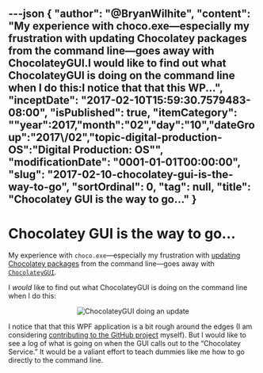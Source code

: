 ---json
{
  "author": "@BryanWilhite",
  "content": "My experience with choco.exe—especially my frustration with updating Chocolatey packages from the command line—goes away with ChocolateyGUI.I would like to find out what ChocolateyGUI is doing on the command line when I do this:I notice that that this WP...",
  "inceptDate": "2017-02-10T15:59:30.7579483-08:00",
  "isPublished": true,
  "itemCategory": "\"year\":2017,\"month\":\"02\",\"day\":\"10\",\"dateGroup\":\"2017\\/02\",\"topic-digital-production-OS\":\"Digital Production: OS\"",
  "modificationDate": "0001-01-01T00:00:00",
  "slug": "2017-02-10-chocolatey-gui-is-the-way-to-go",
  "sortOrdinal": 0,
  "tag": null,
  "title": "Chocolatey GUI is the way to go…"
}
---

# Chocolatey GUI is the way to go…

My experience with `choco.exe`—especially my frustration with [updating Chocolatey packages](http://songhayblog.azurewebsites.net/entry/installed-choco-exe-on-the-azure-vm) from the command line—goes away with [`ChocolateyGUI`](https://chocolatey.org/packages/ChocolateyGUI).

I _would_ like to find out what ChocolateyGUI is doing on the command line when I do this:

<div style="text-align:center">

![ChocolateyGUI doing an update](https://farm3.staticflickr.com/2030/32013324403_24d4c9f869_o_d.png "ChocolateyGUI doing an update")

</div>

I notice that that this WPF application is a bit rough around the edges (I am considering [contributing to the GitHub project](https://github.com/chocolatey/ChocolateyGUI) myself). But I would like to see a log of what is going on when the GUI calls out to the “Chocolatey Service.” It would be a valiant effort to teach dummies like me how to go directly to the command line.
